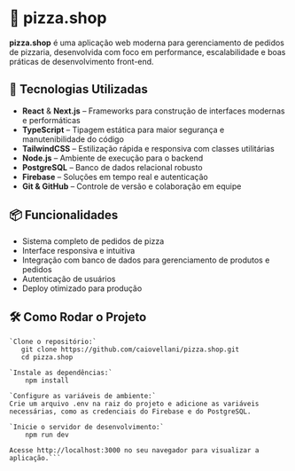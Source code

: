 # 🍕 pizza.shop

**pizza.shop** é uma aplicação web moderna para gerenciamento de pedidos de pizzaria, desenvolvida com foco em performance, escalabilidade e boas práticas de desenvolvimento front-end.

## 🚀 Tecnologias Utilizadas

- **React** & **Next.js** – Frameworks para construção de interfaces modernas e performáticas  
- **TypeScript** – Tipagem estática para maior segurança e manutenibilidade do código  
- **TailwindCSS** – Estilização rápida e responsiva com classes utilitárias  
- **Node.js** – Ambiente de execução para o backend  
- **PostgreSQL** – Banco de dados relacional robusto  
- **Firebase** – Soluções em tempo real e autenticação  
- **Git & GitHub** – Controle de versão e colaboração em equipe

## 📦 Funcionalidades

- Sistema completo de pedidos de pizza  
- Interface responsiva e intuitiva  
- Integração com banco de dados para gerenciamento de produtos e pedidos  
- Autenticação de usuários  
- Deploy otimizado para produção

## 🛠️ Como Rodar o Projeto

```
`Clone o repositório:`
   git clone https://github.com/caiovellani/pizza.shop.git
   cd pizza.shop

`Instale as dependências:`
    npm install
  	
`Configure as variáveis de ambiente:`
Crie um arquivo .env na raiz do projeto e adicione as variáveis necessárias, como as credenciais do Firebase e do PostgreSQL.

`Inicie o servidor de desenvolvimento:`
    npm run dev
  	
Acesse http://localhost:3000 no seu navegador para visualizar a aplicação.```
